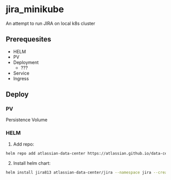 # jira_minikube
An attempt to run JIRA on local k8s cluster

## Prerequesites

- HELM
- PV
- Deployment
    - ???
- Service
- Ingress

## Deploy

### PV

Persistence Volume

### HELM

1. Add repo:

```bash
helm repo add atlassian-data-center https://atlassian.github.io/data-center-helm-charts
```

2. Install helm chart:

```bash
helm install jira813 atlassian-data-center/jira --namespace jira --create-namespace --version 1.12.0 --values values.yaml
```
